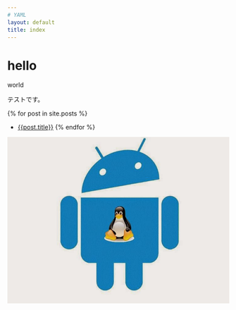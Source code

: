 ```yaml
---
# YAML
layout: default
title: index
---
```


# hello

world

テストです。

{% for post in site.posts %}
 - [{{post.title}}]({{post.url}})
{% endfor %}

![icon](/icon.jpg)